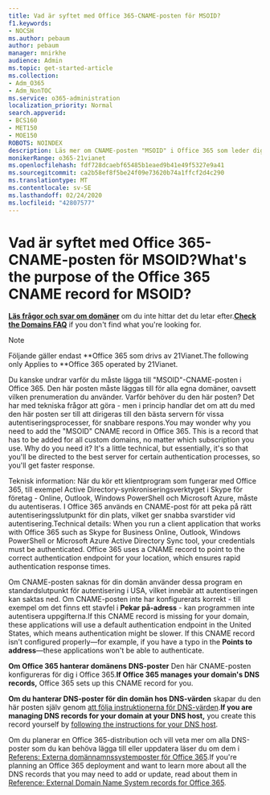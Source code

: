```yaml
---
title: Vad är syftet med Office 365-CNAME-posten för MSOID?
f1.keywords:
- NOCSH
ms.author: pebaum
author: pebaum
manager: mnirkhe
audience: Admin
ms.topic: get-started-article
ms.collection:
- Adm_O365
- Adm_NonTOC
ms.service: o365-administration
localization_priority: Normal
search.appverid:
- BCS160
- MET150
- MOE150
ROBOTS: NOINDEX
description: Läs mer om CNAME-posten "MSOID" i Office 365 som leder dig till den bästa servern för autentiseringsprocesser, så att du får ett snabbare svar.
monikerRange: o365-21vianet
ms.openlocfilehash: fdf728dcaebf65485b1eaed9b41e49f5327e9a41
ms.sourcegitcommit: ca2b58ef8f5be24f09e73620b74a1ffcf2d4c290
ms.translationtype: MT
ms.contentlocale: sv-SE
ms.lasthandoff: 02/24/2020
ms.locfileid: "42807577"
---
```

# <a name="whats-the-purpose-of-the-office-365-cname-record-for-msoid"></a><span data-ttu-id="5c1ad-103">Vad är syftet med Office 365-CNAME-posten för MSOID?</span><span class="sxs-lookup"><span data-stu-id="5c1ad-103">What's the purpose of the Office 365 CNAME record for MSOID?</span></span>

 <span data-ttu-id="5c1ad-104">**[Läs frågor och svar om domäner](../setup/domains-faq.md)** om du inte hittar det du letar efter.</span><span class="sxs-lookup"><span data-stu-id="5c1ad-104">**[Check the Domains FAQ](../setup/domains-faq.md)** if you don't find what you're looking for.</span></span> 
> [!NOTE]
> <span data-ttu-id="5c1ad-105">Följande gäller endast \*\*Office 365 som drivs av 21Vianet.</span><span class="sxs-lookup"><span data-stu-id="5c1ad-105">The following only Applies to \*\*Office 365 operated by 21Vianet.</span></span>
  
<span data-ttu-id="5c1ad-p101">Du kanske undrar varför du måste lägga till "MSOID"-CNAME-posten i Office 365. Den här posten måste läggas till för alla egna domäner, oavsett vilken prenumeration du använder. Varför behöver du den här posten? Det har med tekniska frågor att göra - men i princip handlar det om att du med den här posten ser till att dirigeras till den bästa servern för vissa autentiseringsprocesser, för snabbare respons.</span><span class="sxs-lookup"><span data-stu-id="5c1ad-p101">You may wonder why you need to add the "MSOID" CNAME record in Office 365. This is a record that has to be added for all custom domains, no matter which subscription you use. Why do you need it? It's a little technical, but essentially, it's so that you'll be directed to the best server for certain authentication processes, so you'll get faster response.</span></span>
  
<span data-ttu-id="5c1ad-p102">Teknisk information: När du kör ett klientprogram som fungerar med Office 365, till exempel Active Directory-synkroniseringsverktyget i Skype för företag - Online, Outlook, Windows PowerShell och Microsoft Azure, måste du autentiseras. I Office 365 används en CNAME-post för att peka på rätt autentiseringsslutpunkt för din plats, vilket ger snabba svarstider vid autentisering.</span><span class="sxs-lookup"><span data-stu-id="5c1ad-p102">Technical details: When you run a client application that works with Office 365 such as Skype for Business Online, Outlook, Windows PowerShell or Microsoft Azure Active Directory Sync tool, your credentials must be authenticated. Office 365 uses a CNAME record to point to the correct authentication endpoint for your location, which ensures rapid authentication response times.</span></span>
  
<span data-ttu-id="5c1ad-p103">Om CNAME-posten saknas för din domän använder dessa program en standardslutpunkt för autentisering i USA, vilket innebär att autentiseringen kan saktas ned. Om CNAME-posten inte har konfigurerats korrekt - till exempel om det finns ett stavfel i **Pekar på-adress** - kan programmen inte autentisera uppgifterna.</span><span class="sxs-lookup"><span data-stu-id="5c1ad-p103">If this CNAME record is missing for your domain, these applications will use a default authentication endpoint in the United States, which means authentication might be slower. If this CNAME record isn't configured properly—for example, if you have a typo in the **Points to address**—these applications won't be able to authenticate.</span></span>
  
 <span data-ttu-id="5c1ad-114">**Om Office 365 hanterar domänens DNS-poster** Den här CNAME-posten konfigureras för dig i Office 365.</span><span class="sxs-lookup"><span data-stu-id="5c1ad-114">**If Office 365 manages your domain's DNS records,** Office 365 sets up this CNAME record for you.</span></span> 
  
 <span data-ttu-id="5c1ad-115">**Om du hanterar DNS-poster för din domän hos DNS-värden** skapar du den här posten själv genom [att följa instruktionerna för DNS-värden](https://support.office.com/article/b0f3fdca-8a80-4e8e-9ef3-61e8a2a9ab23.aspx).</span><span class="sxs-lookup"><span data-stu-id="5c1ad-115">**If you are managing DNS records for your domain at your DNS host,** you create this record yourself by [following the instructions for your DNS host](https://support.office.com/article/b0f3fdca-8a80-4e8e-9ef3-61e8a2a9ab23.aspx).</span></span>
  
<span data-ttu-id="5c1ad-116">Om du planerar en Office 365-distribution och vill veta mer om alla DNS-poster som du kan behöva lägga till eller uppdatera läser du om dem i [Referens: Externa domännamnssystemposter för Office 365](https://go.microsoft.com/fwlink/?LinkId=579013).</span><span class="sxs-lookup"><span data-stu-id="5c1ad-116">If you're planning an Office 365 deployment and want to learn more about all the DNS records that you may need to add or update, read about them in [Reference: External Domain Name System records for Office 365](https://go.microsoft.com/fwlink/?LinkId=579013).</span></span>
  

